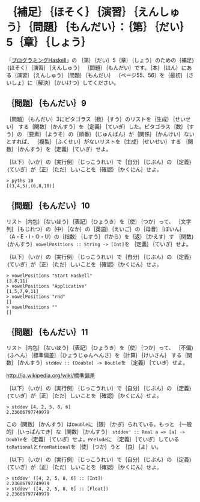 ｛補足｝｛ほそく｝｛演習｝｛えんしゅう｝｛問題｝｛もんだい｝：｛第｝｛だい｝5｛章｝｛しょう｝
=============================================================================================

「[プログラミングHaskell](http://www.amazon.co.jp/gp/product/4274067815/)」の
｛第｝｛だい｝5｛章｝｛しょう｝のための｛補足｝｛ほそく｝｛演習｝｛えんしゅう｝
｛問題｝｛もんだい｝です。｛本｝｛ほん｝にある｛演習｝｛えんしゅう｝｛問題｝｛もんだい｝
（ページ55、56）を｛最初｝｛さいしょ｝に｛解決｝｛かいけつ｝してください。

｛問題｝｛もんだい｝9
---------------------

｛問題｝｛もんだい｝3にピタゴラス｛数｝｛すう｝のリストを｛生成｝｛せいせい｝
する｛関数｝｛かんすう｝を｛定義｝｛ていぎ｝した。ピタゴラス｛数｝｛すう｝の
｛要素｝｛ようそ｝の｛順番｝｛じゅんばん｝が｛関係｝｛かんけい｝ないとすれば、
｛複製｝｛ふくせい｝がないリストを｛生成｝｛せいせい｝する
｛関数｝｛かんすう｝を｛定義｝｛ていぎ｝せよ。

｛以下｝｛いか｝の｛実行例｝｛じっこうれい｝で｛自分｝｛じぶん｝の
｛定義｝｛ていぎ｝が｛正｝｛ただ｝しいことを｛確認｝｛かくにん｝せよ。

    > pyths 10
    [(3,4,5),(6,8,10)]

｛問題｝｛もんだい｝10
----------------------

リスト｛内包｝｛ないほう｝｛表記｝｛ひょうき｝を｛使｝｛つか｝って、
｛文字列｝｛もじれつ｝の｛中｝｛なか｝の｛英語｝｛えいご｝の｛母音｝｛ぼいん｝
（A・E・I・O・U）の｛指数｝｛しすう｝（1から）を｛返｝｛かえす｝す
｛関数｝｛かんすう｝`vowelPositions :: String -> [Int]`を
｛定義｝｛ていぎ｝せよ。

｛以下｝｛いか｝の｛実行例｝｛じっこうれい｝で｛自分｝｛じぶん｝の
｛定義｝｛ていぎ｝が｛正｝｛ただ｝しいことを｛確認｝｛かくにん｝せよ。

    > vowelPositions "Start Haskell"
    [3,8,11]
    > vowelPositions "Applicative"
    [1,5,7,9,11]
    > vowelPositions "rnd"
    []
    > vowelPositions ""
    []

｛問題｝｛もんだい｝11
----------------------

リスト｛内包｝｛ないほう｝｛表記｝｛ひょうき｝を｛使｝｛つか｝って、
｛不偏｝｛ふへん｝｛標準偏差｝｛ひょうじゅんへんさ｝を｛計算｝｛けいさん｝
する｛関数｝｛かんすう｝`stddev :: [Double] -> Double`を
｛定義｝｛ていぎ｝せよ。

http://ja.wikipedia.org/wiki/標準偏差

｛以下｝｛いか｝の｛実行例｝｛じっこうれい｝で｛自分｝｛じぶん｝の
｛定義｝｛ていぎ｝が｛正｝｛ただ｝しいことを｛確認｝｛かくにん｝せよ。

    > stddev [4, 2, 5, 8, 6]
    2.23606797749979

この｛関数｝｛かんすう｝は`Double`に｛限｝｛かぎ｝られている。もっと
｛一般的｝｛いっぱんてき｝な｛関数｝｛かんすう｝
`stddev' :: Real a => [a] -> Double`を｛定義｝｛ていぎ｝せよ。`Prelude`に
｛定義｝｛ていぎ｝している`toRational`と`fromRational`を｛使｝｛つか｝うと
｛良｝｛よ｝い。

｛以下｝｛いか｝の｛実行例｝｛じっこうれい｝で｛自分｝｛じぶん｝の
｛定義｝｛ていぎ｝が｛正｝｛ただ｝しいことを｛確認｝｛かくにん｝せよ。

    > stddev' ([4, 2, 5, 8, 6] :: [Int])
    2.23606797749979
    > stddev' ([4, 2, 5, 8, 6] :: [Float])
    2.23606797749979
